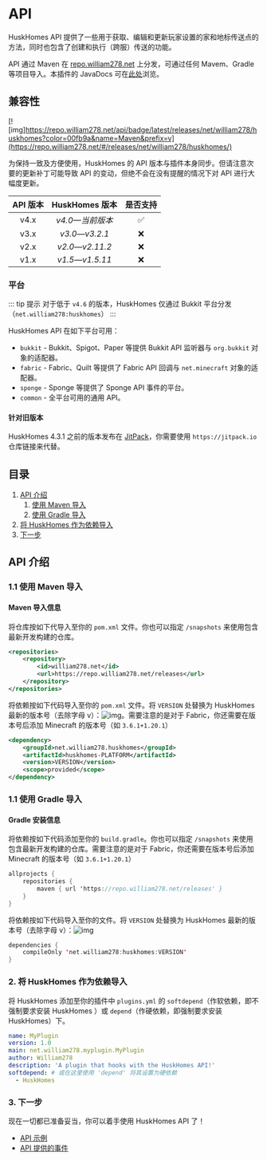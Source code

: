 # API

HuskHomes API 提供了一些用于获取、编辑和更新玩家设置的家和地标传送点的方法，同时也包含了创建和执行（跨服）传送的功能。

API 通过 Maven 在 [repo.william278.net](https://repo.william278.net/#/releases/net/william278/huskhomes/) 上分发，可通过任何 Mavem、Gradle 等项目导入。本插件的 JavaDocs 可在[此处](https://repo.william278.net/javadoc/releases/net/william278/huskhomes/latest)浏览。

## 兼容性

[![img]https://repo.william278.net/api/badge/latest/releases/net/william278/huskhomes?color=00fb9a&name=Maven&prefix=v](https://repo.william278.net/#/releases/net/william278/huskhomes/)

为保持一致及方便使用，HuskHomes 的 API 版本与插件本身同步。但请注意次要的更新补丁可能导致 API 的变动，但绝不会在没有提醒的情况下对 API 进行大幅度更新。

|API 版本|HuskHomes 版本|是否支持|
|:-:|:-:|:-:|
|v4.x|*v4.0—当前版本*|✅|
|v3.x|*v3.0—v3.2.1*|❌|
|v2.x|*v2.0—v2.11.2*|❌|
|v1.x|*v1.5—v1.5.11*|❌|

### 平台

::: tip 提示
对于低于 `v4.6` 的版本，HuskHomes 仅通过 Bukkit 平台分发（`net.william278:huskhomes`）
:::

HuskHomes API 在如下平台可用：

* `bukkit` - Bukkit、Spigot、Paper 等提供 Bukkit API 监听器与 `org.bukkit` 对象的适配器。
* `fabric` - Fabric、Quilt 等提供了 Fabric API 回调与 `net.minecraft` 对象的适配器。
* `sponge` - Sponge 等提供了 Sponge API 事件的平台。
* `common` - 全平台可用的通用 API。

#### 针对旧版本

HuskHomes 4.3.1 之前的版本发布在 [JitPack](https://jitpack.io/#net.william278/HuskHomes2)，你需要使用 `https://jitpack.io` 仓库链接来代替。

## 目录

1. [API 介绍](#api-介绍)
    1. [使用 Maven 导入](#11-使用-maven-导入)
    2. [使用 Gradle 导入](#11-使用-gradle-导入)
2. [将 HuskHomes 作为依赖导入](#2-将-huskhomes-作为依赖导入)
3. [下一步](#3-下一步)

## API 介绍

### 1.1 使用 Maven 导入

#### Maven 导入信息

将仓库按如下代导入至你的 `pom.xml` 文件。你也可以指定 `/snapshots` 来使用包含最新开发构建的仓库。

```XML
<repositories>
    <repository>
        <id>william278.net</id>
        <url>https://repo.william278.net/releases</url>
    </repository>
</repositories>
```
将依赖按如下代码导入至你的 `pom.xml` 文件。将 `VERSION` 处替换为 HuskHomes 最新的版本号（去除字母 v）：![img](https://img.shields.io/github/v/tag/WiIIiam278/HuskHomes?color=%23ffffff&label=%20&style=flat-square)。需要注意的是对于 Fabric，你还需要在版本号后添加 Minecraft 的版本号（如 `3.6.1+1.20.1`）

```XML
<dependency>
    <groupId>net.william278.huskhomes</groupId>
    <artifactId>huskhomes-PLATFORM</artifactId>
    <version>VERSION</version>
    <scope>provided</scope>
</dependency>
```

### 1.1 使用 Gradle 导入

#### Gradle 安装信息

将依赖按如下代码添加至你的 `build.gradle`。你也可以指定 `/snapshots` 来使用包含最新开发构建的仓库。需要注意的是对于 Fabric，你还需要在版本号后添加 Minecraft 的版本号（如 `3.6.1+1.20.1`）
```Kotlin
allprojects {
    repositories {
        maven { url 'https://repo.william278.net/releases' }
    }
}
```
将依赖按如下代码导入至你的文件。将 `VERSION` 处替换为 HuskHomes 最新的版本号（去除字母 v）：![img](https://img.shields.io/github/v/tag/WiIIiam278/HuskHomes?color=%23ffffff&label=%20&style=flat-square)
```Kotlin
dependencies {
    compileOnly 'net.william278:huskhomes:VERSION'
}
```

### 2. 将 HuskHomes 作为依赖导入

将 HuskHomes 添加至你的插件中 `plugins.yml` 的 `softdepend`（作软依赖，即不强制要求安装 HuskHomes ）或 `depend`（作硬依赖，即强制要求安装 HuskHomes）下。
```YAML
name: MyPlugin
version: 1.0
main: net.william278.myplugin.MyPlugin
author: William278
description: 'A plugin that hooks with the HuskHomes API!'
softdepend: # 或在这里使用 'depend' 将其设置为硬依赖
  - HuskHomes
```
  
### 3. 下一步

现在一切都已准备妥当，你可以着手使用 HuskHomes API 了！

* [API 示例](documentation.api.api-examples.md)
* [API 提供的事件](documentation.api.api-events.md)